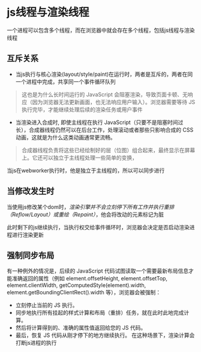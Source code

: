 # js线程与渲染线程
一个进程可以包含多个线程，而在浏览器中就会存在多个线程，包括js线程与渲染线程

## 互斥关系
* 当js执行与核心渲染(layout/style/paint)在运行时，两者是互斥的，两者在同一个进程中完成，共享同一个事件循环队列
> 这也是为什么长时间运行的 JavaScript 会阻塞渲染，导致页面卡顿、无响应（因为浏览器无法更新画面，也无法响应用户输入）。浏览器需要等待 JS 执行完毕，才能继续处理后续的渲染任务或用户事件

* 当渲染进入合成时, 即使主线程在执行 JavaScript（只要不是阻塞时间过长），合成器线程仍然可以在后台工作，处理滚动或者那些只影响合成的 CSS 动画，这就是为什么这类动画通常更流畅。
> 合成器线程负责将这些已经绘制好的层（位图）组合起来，最终显示在屏幕上。它还可以独立于主线程处理一些简单的变换，

当js在webworker执行时，他是独立于主线程的，所以可以同步进行

## 当修改发生时
当使用js修改某个dom时，*渲染引擎并不会立刻停下所有工作并执行重排（Reflow/Layout）或重绘（Repaint）*，他会将改动的元素标记为脏

此时剩下的js继续执行，当执行权交给事件循环时，浏览器会决定是否启动渲染进程进行渲染更新

## 强制同步布局
有一种例外的情况是，后续的 JavaScript 代码试图读取一个需要最新布局信息才能准确返回的属性（例如 element.offsetHeight, element.offsetTop, element.clientWidth, getComputedStyle(element).width, element.getBoundingClientRect().width 等），浏览器会被强制：

* 立刻停止当前的 JS 执行。
* 同步地执行所有挂起的样式计算和布局（重排）任务，就在此时此地完成计算。
* 然后将计算得到的、准确的属性值返回给您的 JS 代码。
* 最后，恢复 JS 代码从刚才停下的地方继续执行。
在这种场景下，渲染计算会打断js进程的执行